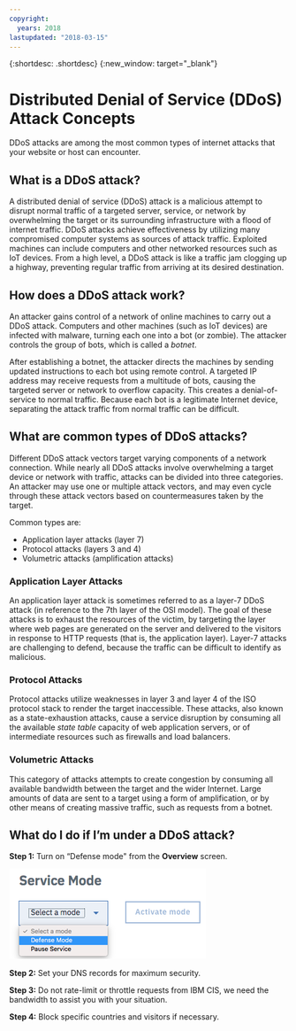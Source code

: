 ```yaml
---
copyright:
  years: 2018
lastupdated: "2018-03-15"
---
```


{:shortdesc: .shortdesc}
{:new_window: target="_blank"}

# Distributed Denial of Service (DDoS) Attack Concepts

DDoS attacks are among the most common types of internet attacks that your website or host can encounter.

## What is a DDoS attack?
A distributed denial of service (DDoS) attack is a malicious attempt to disrupt normal traffic of a targeted server, service, or network by overwhelming the target or its surrounding infrastructure with a flood of internet traffic. DDoS attacks achieve effectiveness by utilizing many compromised computer systems as sources of attack traffic. Exploited machines can include computers and other networked resources such as IoT devices. From a high level, a DDoS attack is like a traffic jam clogging up a highway, preventing regular traffic from arriving at its desired destination.

## How does a DDoS attack work?
An attacker gains control of a network of online machines to carry out a DDoS attack. Computers and other machines (such as IoT devices) are infected with malware, turning each one into a bot (or zombie). The attacker controls the group of bots, which is called a _botnet_. 

After establishing a botnet, the attacker directs the machines by sending updated instructions to each bot using remote control. A targeted IP address may receive requests from a multitude of bots, causing the targeted server or network to overflow capacity. This creates a denial-of-service to normal traffic. Because each bot is a legitimate Internet device, separating the attack traffic from normal traffic can be difficult. 

## What are common types of DDoS attacks?
Different DDoS attack vectors target varying components of a network connection. While nearly all DDoS attacks involve overwhelming a target device or network with traffic, attacks can be divided into three categories. An attacker may use one or multiple attack vectors, and may even cycle through these attack vectors based on countermeasures taken by the target.

Common types are:

 * Application layer attacks (layer 7)
 * Protocol attacks (layers 3 and 4)
 * Volumetric attacks (amplification attacks)

###	Application Layer Attacks
An application layer attack is sometimes referred to as a layer-7 DDoS attack (in reference to the 7th layer of the OSI model). The goal of these attacks is to exhaust the resources of the victim, by targeting the layer where web pages are generated on the server and delivered to the visitors in response to HTTP requests (that is, the application layer). Layer-7 attacks are challenging to defend, because the traffic can be difficult to identify as malicious.

###	Protocol Attacks
Protocol attacks utilize weaknesses in layer 3 and layer 4 of the ISO protocol stack to render the target inaccessible. These attacks, also known as a state-exhaustion attacks, cause a service disruption by consuming all the available _state table_ capacity of web application servers, or of intermediate resources such as firewalls and load balancers. 
  
###	Volumetric Attacks
This category of attacks attempts to create congestion by consuming all available bandwidth between the target and the wider Internet. Large amounts of data are sent to a target using a form of amplification, or by other means of creating massive traffic, such as requests from a botnet. 


## What do I do if I’m under a DDoS attack?

**Step 1:** Turn on “Defense mode" from the **Overview** screen. 

![Defense Mode](images/defense-mode.png)

**Step 2:** Set your DNS records for maximum security.

**Step 3:** Do not rate-limit or throttle requests from IBM CIS, we need the bandwidth to assist you with your situation.

**Step 4:** Block specific countries and visitors if necessary.
